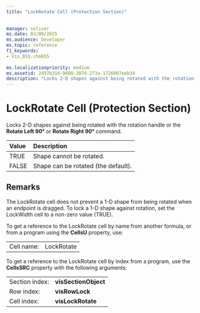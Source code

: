```yaml
---
title: "LockRotate Cell (Protection Section)"
 
 
manager: soliver
ms.date: 03/09/2015
ms.audience: Developer
ms.topic: reference
f1_keywords:
- Vis_DSS.chm655
 
ms.localizationpriority: medium
ms.assetid: 2d97b31d-9008-307d-273a-1726007eeb34
description: "Locks 2-D shapes against being rotated with the rotation handle or the Rotate Left 90° or Rotate Right 90° command."
---
```


# LockRotate Cell (Protection Section)

Locks 2-D shapes against being rotated with the rotation handle or the **Rotate Left 90°** or **Rotate Right 90°** command. 
  
|**Value**|**Description**|
|:-----|:-----|
| TRUE  <br/> | Shape cannot be rotated.  <br/> |
| FALSE  <br/> | Shape can be rotated (the default).  <br/> |
   
## Remarks

The LockRotate cell does not prevent a 1-D shape from being rotated when an endpoint is dragged. To lock a 1-D shape against rotation, set the LockWidth cell to a non-zero value (TRUE).
  
To get a reference to the LockRotate cell by name from another formula, or from a program using the **CellsU** property, use: 
  
|||
|:-----|:-----|
| Cell name:  <br/> | LockRotate  <br/> |
   
To get a reference to the LockRotate cell by index from a program, use the **CellsSRC** property with the following arguments: 
  
|||
|:-----|:-----|
| Section index:  <br/> |**visSectionObject** <br/> |
| Row index:  <br/> |**visRowLock** <br/> |
| Cell index:  <br/> |**visLockRotate** <br/> |
   

